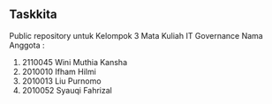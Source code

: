 ## Taskkita

Public repository untuk Kelompok 3 Mata Kuliah IT Governance
Nama Anggota :
1. 2110045 Wini Muthia Kansha
2. 2010010 Ifham Hilmi
3. 2010013 Liu Purnomo
4. 2010052 Syauqi Fahrizal
